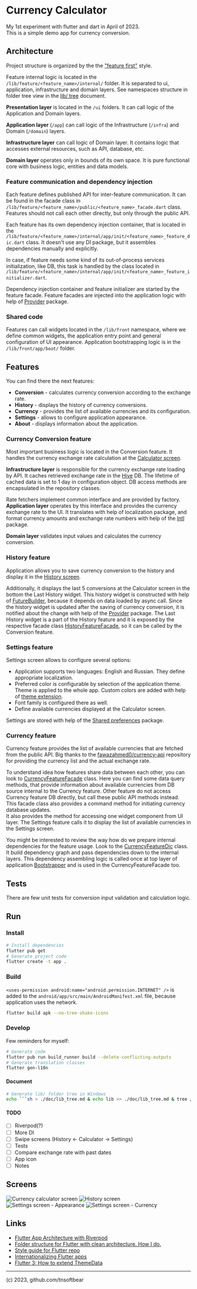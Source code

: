 # Currency Calculator

My 1st experiment with flutter and dart in April of 2023.  
This is a simple demo app for currency conversion.

## Architecture

Project structure is organized by the the ["feature first"](https://codewithandrea.com/articles/flutter-project-structure/) style.

Feature internal logic is located in the `/lib/feature/<feature_name>/internal/` folder.
It is separated to ui, application, infrastructure and domain layers.
See namespaces structure in folder tree view in the [lib/ tree](doc/lib_tree.md) document.

**Presentation layer** is located in the `/ui` folders. It can call logic of the Application and Domain layers.

**Application layer** (`/app`) can call logic of the Infrastructure (`/infra`) and Domain (`/domain`) layers.

**Infrastructure layer** can call logic of Domain layer.
It contains logic that accesses external resources, such as API, database, etc.

**Domain layer** operates only in bounds of its own space.
It is pure functional core with business logic, entities and data models.

### Feature communication and dependency injection

Each feature defines published API for inter-feature communication.
It can be found in the facade class in `/lib/feature/<feature_name>/public/<feature_name>_facade.dart` class.
Features should not call each other directly, but only through the public API.

Each feature has its own dependency injection container, 
that is located in the `/lib/feature/<feature_name>/internal/app/init/<feature_name>_feature_dic.dart` class.
It doesn't use any DI package, but it assembles dependencies manually and explicitly.

In case, if feature needs some kind of its out-of-process services initialization, like DB,
this task is handled by the class located in `/lib/feature/<feature_name>/internal/app/init/<feature_name>_feature_initializer.dart`.

Dependency injection container and feature initializer are started by the feature facade.
Feature facades are injected into the application logic with help of [Provider](https://pub.dev/packages/provider) package.

### Shared code

Features can call widgets located in the `/lib/front` namespace, where we define common widgets,
the application entry point and general configuration of UI appearance.
Application bootstrapping logic is in the `/lib/front/app/boot/` folder.

## Features

You can find there the next features:

* **Conversion** - calculates currency conversion according to the exchange rate.
* **History** - displays the history of currency conversions.
* **Currency** - provides the list of available currencies and its configuration.
* **Settings** - allows to configure application appearance.
* **About** - displays information about the application.

### Currency Conversion feature

Most important business logic is located in the Conversion feature.
It handles the currency exchange rate calculation at the [Calculator screen](https://github.com/tnsoftbear/flutter_currency_calculator/blob/main/lib/feature/conversion/internal/ui/screen/calculator_screen.dart).

**Infrastructure layer** is responsible for the currency exchange rate loading by API.
It caches retrieved exchange rate in the [Hive](https://docs.hivedb.dev/) DB.
The lifetime of cached data is set to 1 day in configuration object. 
DB access methods are encapsulated in the repository classes.

Rate fetchers implement common interface and are provided by factory.
**Application layer** operates by this interface and provides the currency exchange rate to the UI.
It translates with help of localization package, and format currency amounts 
and exchange rate numbers with help of the [Intl](https://pub.dev/packages/intl) package.  

**Domain layer** validates input values and calculates the currency conversion.

### History feature

Application allows you to save currency conversion to the history and display it in the [History screen](https://github.com/tnsoftbear/flutter_currency_calculator/blob/main/lib/feature/history/internal/ui/screen/all_history_screen.dart).

Additionally, it displays the last 5 conversions at the Calculator screen in the bottom the Last History widget.
This history widget is constructed with help of [FutureBuilder](https://api.flutter.dev/flutter/widgets/FutureBuilder-class.html),
because it depends on data loaded by async call.
Since the history widget is updated after the saving of currency conversion, 
it is notified about the change with help of the [Provider](https://pub.dev/packages/provider) package.
The Last History widget is a part of the History feature and it is exposed 
by the respective facade class [HistoryFeatureFacade](https://github.com/tnsoftbear/flutter_currency_calculator/blob/main/lib/feature/history/public/history_feature_facade.dart),
so it can be called by the Conversion feature.

### Settings feature

Settings screen allows to configure several options:  

* Application supports two languages: English and Russian. They define appropriate localization.
* Preferred color is configurable by selection of the application theme. Theme is applied to the whole app.
Custom colors are added with help of [theme extension](https://api.flutter.dev/flutter/material/ThemeExtension-class.html).
* Font family is configured there as well.
* Define available currencies displayed at the Calculator screen.

Settings are stored with help of the [Shared preferences](https://pub.dev/packages/shared_preferences) package.

### Currency feature

Currency feature provides the list of available currencies that are fetched from the public API.
Big thanks to the [fawazahmed0/currency-api](https://github.com/fawazahmed0/currency-api) repository
for providing the currency list and the actual exchange rate.

To understand idea how features share data between each other, you can look to [CurrencyFeatureFacade](https://github.com/tnsoftbear/flutter_currency_calculator/blob/main/lib/feature/currency/public/currency_feature_facade.dart) class.
Here you can find some data query methods, that provide information about available currencies from DB source internal to the Currency feature.
Other feature do not access Currency feature DB directly, but call these public API methods instead.  
This facade class also provides a command method for initiating currency database updates.  
It also provides the method for accessing one widget component from UI layer.
The Settings feature calls it to display the list of available currencies in the Settings screen. 

You might be interested to review the way how do we prepare internal dependencies for the feature usage.
Look to the [CurrencyFeatureDic](https://github.com/tnsoftbear/flutter_currency_calculator/blob/main/lib/feature/currency/internal/app/init/currency_feature_dic.dart) class.
It build dependency graph and pass dependencies down to the internal layers.
This dependency assembling logic is called once at top layer of application [Bootstrapper](https://github.com/tnsoftbear/flutter_currency_calculator/blob/main/lib/front/app/boot/bootstrapper.dart) and is used in the CurrencyFeatureFacade too.

## Tests

There are few unit tests for conversion input validation and calculation logic.

## Run

### Install

```sh
# Install dependencies
flutter pub get
# Generate project code
flutter create -t app .
```

### Build

`<uses-permission android:name="android.permission.INTERNET" />` is added 
to the `android/app/src/main/AndroidManifest.xml` file, because application uses the network.

```sh
flutter build apk --no-tree-shake-icons
```

### Develop

Few reminders for myself:

```sh
# Generate code
flutter pub run build_runner build --delete-conflicting-outputs
# Generate translation classes
flutter gen-l10n
```

#### Document

```sh
# Generate lib/ folder tree in Windows
echo ```sh > ./doc/lib_tree.md & echo lib >> ./doc/lib_tree.md & tree /F /A lib | more +3 >> ./doc/lib_tree.md & echo ``` >> ./doc/lib_tree.md
```

#### TODO

* [ ] Riverpod(?)
* [ ] More DI
* [ ] Swipe screens (History <- Calculator -> Settings)
* [ ] Tests
* [ ] Compare exchange rate with past dates
* [ ] App icon
* [ ] Notes

## Screens

![Currency calculator screen](./doc/pic/scr-1.png)
![History screen](./doc/pic/scr-2.png)
![Settings screen - Appearance](./doc/pic/scr-3.png)
![Settings screen - Currency](./doc/pic/scr-4.jpg)

## Links

* [Flutter App Architecture with Riverpod](https://codewithandrea.com/articles/flutter-app-architecture-riverpod-introduction/)
* [Folder structure for Flutter with clean architecture. How I do.](https://felipeemidio.medium.com/folder-structure-for-flutter-with-clean-architecture-how-i-do-bbe29225774f)
* [Style guide for Flutter repo](https://github.com/flutter/flutter/wiki/Style-guide-for-Flutter-repo)
* [Internationalizing Flutter apps](https://docs.flutter.dev/development/accessibility-and-localization/internationalization)
* [Flutter 3: How to extend ThemeData](https://medium.com/geekculture/flutter-3-how-to-extend-themedata-56b8923bf1aa)

---

(c) 2023, github.com/tnsoftbear
